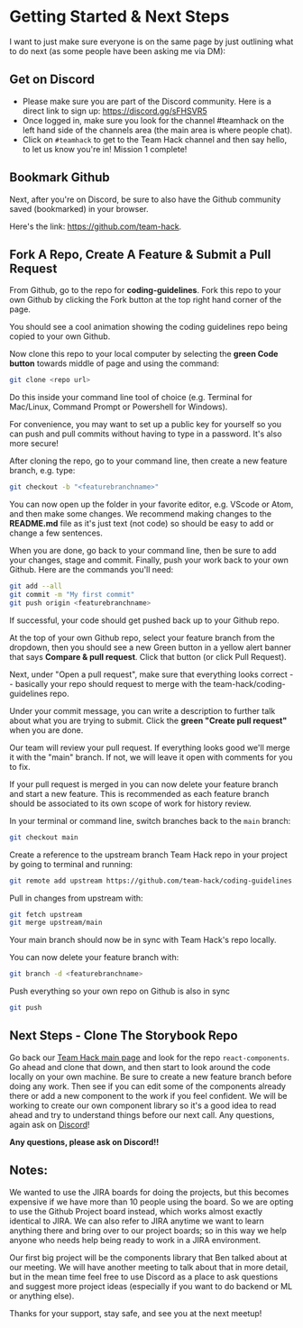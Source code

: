 # Getting Started & Next Steps

I want to just make sure everyone is on the same page by just outlining what to do next (as some people have been asking me via DM):

## Get on Discord

- Please make sure you are part of the Discord community. Here is a direct link to sign up: https://discord.gg/sFHSVR5
- Once logged in, make sure you look for the channel #teamhack on the left hand side of the channels area (the main area is where people chat).
- Click on `#teamhack` to get to the Team Hack channel and then say hello, to let us know you're in! Mission 1 complete!

## Bookmark Github

Next, after you're on Discord, be sure to also have the Github community saved (bookmarked) in your browser.

Here's the link: https://github.com/team-hack.

## Fork A Repo, Create A Feature & Submit a Pull Request

From Github, go to the repo for **coding-guidelines**. Fork this repo to your own Github by clicking the Fork button at the top right hand corner of the page.

You should see a cool animation showing the coding guidelines repo being copied to your own Github.

Now clone this repo to your local computer by selecting the **green Code button** towards middle of page and using the command:

```sh
git clone <repo url>
```

Do this inside your command line tool of choice (e.g. Terminal for Mac/Linux, Command Prompt or Powershell for Windows).

For convenience, you may want to set up a public key for yourself so you can push and pull commits without having to type in a password. It's also more secure!

After cloning the repo, go to your command line, then create a new feature branch, e.g. type:

```sh
git checkout -b "<featurebranchname>"
```

You can now open up the folder in your favorite editor, e.g. VScode or Atom, and then make some changes. We recommend making changes to the **README.md** file as it's just text (not code) so should be easy to add or change a few sentences.

When you are done, go back to your command line, then be sure to add your changes, stage and commit. Finally, push your work back to your own Github. Here are the commands you'll need:

```sh
git add --all
git commit -m "My first commit"
git push origin <featurebranchname>
```

If successful, your code should get pushed back up to your Github repo.

At the top of your own Github repo, select your feature branch from the dropdown, then you should see a new Green button in a yellow alert banner that says **Compare & pull request**. Click that button (or click Pull Request).

Next, under "Open a pull request", make sure that everything looks correct -- basically your repo should request to merge with the team-hack/coding-guidelines repo.

Under your commit message, you can write a description to further talk about what you are trying to submit. Click the **green "Create pull request"** when you are done.

Our team will review your pull request. If everything looks good we'll merge it with the "main" branch. If not, we will leave it open with comments for you to fix.

If your pull request is merged in you can now delete your feature branch and start a new feature. This is recommended as each feature branch should be associated to its own scope of work for history review.

In your terminal or command line, switch branches back to the `main` branch:

```sh
git checkout main
```

Create a reference to the upstream branch Team Hack repo in your project by going to terminal and running:

```sh
git remote add upstream https://github.com/team-hack/coding-guidelines.git
```

Pull in changes from upstream with:

```sh
git fetch upstream
git merge upstream/main
```

Your main branch should now be in sync with Team Hack's repo locally.

You can now delete your feature branch with:

```sh
git branch -d <featurebranchname>
```

Push everything so your own repo on Github is also in sync

```sh
git push
```

## Next Steps - Clone The Storybook Repo

Go back our [Team Hack main page](https://github.com/team-hack) and look for the repo `react-components`.  Go ahead and clone that down, and then start to look around the code locally on your own machine.  Be sure to create a new feature branch before doing any work.  Then see if you can edit some of the components already there or add a new component to the work if you feel confident.  We will be working to create our own component library so it's a good idea to read ahead and try to understand things before our next call.  Any questions, again ask on [Discord](https://discord.gg/sFHSVR5)!

**Any questions, please ask on Discord!!**

## Notes:

We wanted to use the JIRA boards for doing the projects, but this becomes expensive if we have more than 10 people using the board. So we are opting to use the Github Project board instead, which works almost exactly identical to JIRA. We can also refer to JIRA anytime we want to learn anything there and bring over to our project boards; so in this way we help anyone who needs help being ready to work in a JIRA environment.

Our first big project will be the components library that Ben talked about at our meeting. We will have another meeting to talk about that in more detail, but in the mean time feel free to use Discord as a place to ask questions and suggest more project ideas (especially if you want to do backend or ML or anything else).

Thanks for your support, stay safe, and see you at the next meetup!
